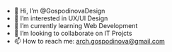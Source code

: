- 👋 Hi, I’m @GospodinovaDesign
- 👀 I’m interested in UX/UI Design
- 🌱 I’m currently learning Web Development 
- 💞️ I’m looking to collaborate on IT Projcts
- 📫 How to reach me: arch.gospodinova@gmail.com

<!---
GospodinovaDesign/GospodinovaDesign is a ✨ special ✨ repository because its `README.md` (this file) appears on your GitHub profile.
You can click the Preview link to take a look at your changes.
--->
